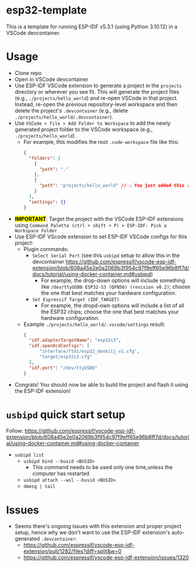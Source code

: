 # esp32-template
This is a template for running ESP-IDF v5.3.1 (using Python 3.10.12) in a VSCode devcontainer.

# Usage

- Clone repo
- Open in VSCode devcontainer
- Use ESP-IDF VSCode extension to generate a project in the `projects` directory or wherever you see fit. This will generate the project files (e.g., `./projects/hello_world`) and re-open VSCode in that project. Instead, re-open the previous repository-level workspace and then delete the project's `.devcontainer` (e.g., delete `./projects/hello_world/.devcontainer`).
- Use `VSCode > File > Add Folder to Workspace` to add the newly generated project folder to the VSCode workspace (e.g., `./projects/hello_world`) .
  - For example, this modifies the root `.code-workspace` file like this:
    ```json
    {
      "folders": [
        {
          "path": "."
        },
        {
          "path": "projects/hello_world" // ⚠️ You just added this ⚠️
        }
      ],
      "settings": {}
    }
    ```
- <mark>**IMPORTANT**</mark>: Target the project with the VSCode ESP-IDF extensions using `Command Palette (ctrl + shift + P) > ESP-IDF: Pick a Workspace Folder`
- Use ESP-IDF VScode extension to set ESP-IDF VSCode configs for this project:
  - Plugin commands:
    - `Select Serial Port` (see this `usbipd` setup to allow this in the devcontainer https://github.com/espressif/vscode-esp-idf-extension/blob/608a45e2e0a2069b3f954c97f9eff65e96b8ff7d/docs/tutorial/using-docker-container.md#usbipd)
      - For example, the drop-down options will include something like `/dev/ttyUSB0 ESP32-S3 (QFN56) (revision v0.2)`; choose the one that best matches your hardware configuration.
    - `Set Espressif Target (IDF_TARGET)`
      - For example, the dropd-own options will include a list of all the ESP32 chips; choose the one that best matches your hardware configuration.
  - Example `./projects/hello_world/.vscode/settings` result:
    ```json
    {
      "idf.adapterTargetName": "esp32s3",
      "idf.openOcdConfigs": [
          "interface/ftdi/esp32_devkitj_v1.cfg",
          "target/esp32s3.cfg"
      ],
      "idf.port": "/dev/ttyUSB0"
    }
    ```
- Congrats! You should now be able to build the project and flash it using the ESP-IDF extension!

# `usbipd` quick start setup
Follow: https://github.com/espressif/vscode-esp-idf-extension/blob/608a45e2e0a2069b3f954c97f9eff65e96b8ff7d/docs/tutorial/using-docker-container.md#using-docker-container
- `usbipd list`
  - `usbipd bind --busid <BUSID>`
    - This command needs to be used only one time,unless the computer has restarted
  - `usbipd attach --wsl --busid <BUSID>`
  - `dmesg | tail`

# Issues
- Seems there's ongoing issues with this extension and proper project setup, hence why we don't want to use the ESP-IDF extension's auto-generated `.devcontainer`:
    - https://github.com/espressif/vscode-esp-idf-extension/pull/1282/files?diff=split&w=0
    - https://github.com/espressif/vscode-esp-idf-extension/issues/1320